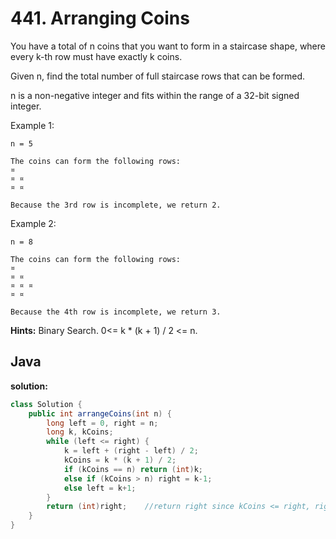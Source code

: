 # 441. Arranging Coins

You have a total of n coins that you want to form in a staircase shape, where every k-th row must have exactly k coins.

Given n, find the total number of full staircase rows that can be formed.

n is a non-negative integer and fits within the range of a 32-bit signed integer.

Example 1:
```
n = 5

The coins can form the following rows:
¤
¤ ¤
¤ ¤

Because the 3rd row is incomplete, we return 2.
```
Example 2:
```
n = 8

The coins can form the following rows:
¤
¤ ¤
¤ ¤ ¤
¤ ¤

Because the 4th row is incomplete, we return 3.
```

**Hints:**
Binary Search. 0<= k * (k + 1) / 2 <= n.

## Java

**solution:**
```java
class Solution {
    public int arrangeCoins(int n) {
        long left = 0, right = n;
        long k, kCoins;
        while (left <= right) {
            k = left + (right - left) / 2;
            kCoins = k * (k + 1) / 2;
            if (kCoins == n) return (int)k;
            else if (kCoins > n) right = k-1;
            else left = k+1;
        }
        return (int)right;    //return right since kCoins <= right, right is the upper bound
    }
}
```
